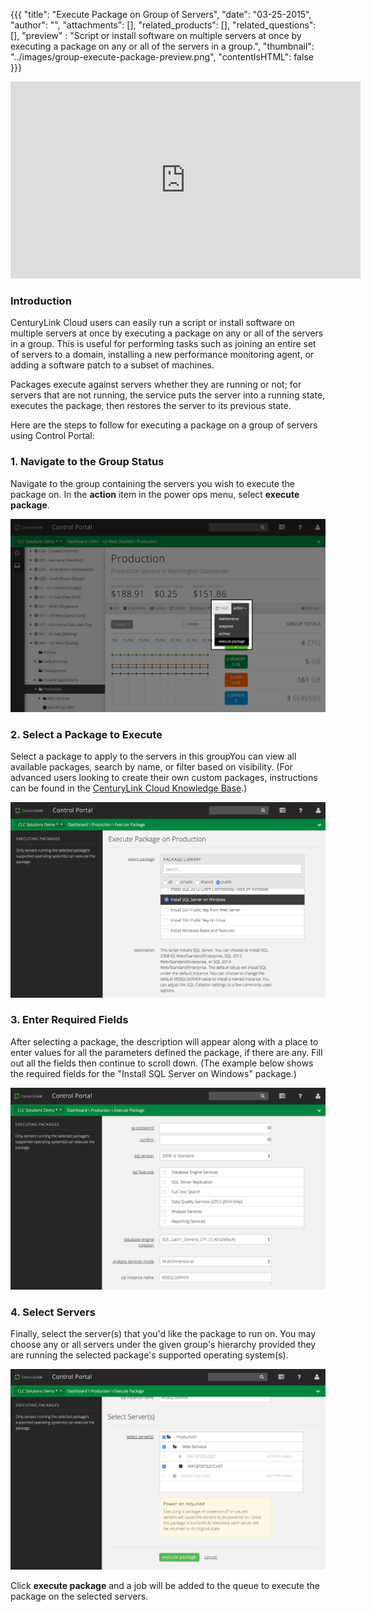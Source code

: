 {{{
  "title": "Execute Package on Group of Servers",
  "date": "03-25-2015",
  "author": "",
  "attachments": [],
  "related_products": [],
  "related_questions": [],
  "preview" : "Script or install software on multiple servers at once by executing a package on any or all of the servers in a group.",
  "thumbnail": "../images/group-execute-package-preview.png",
  "contentIsHTML": false
}}}

<iframe width="560" height="315" src="https://www.youtube.com/embed/1abMaKA4yt8" frameborder="0" allowfullscreen></iframe>

### Introduction

CenturyLink Cloud users can easily run a script or install software on multiple servers at once by executing a package on any or all of the servers in a group. This is useful for performing tasks such as joining an entire set of servers to a domain, installing a new performance monitoring agent, or adding a software patch to a subset of machines.

Packages execute against servers whether they are running or not; for servers that are not running, the service puts the server into a running state, executes the package, then restores the server to its previous state.

Here are the steps to follow for executing a package on a group of servers using Control Portal:

### 1. Navigate to the Group Status

  Navigate to the group containing the servers you wish to execute the package on. In the **action** item in the power ops menu, select **execute package**.

  ![Execute a package on a group of servers in the Control Portal](../images/group-execute-package-1.png)

### 2. Select a Package to Execute

  Select a package to apply to the servers in this groupYou can view all available packages,  search by name, or filter based on visibility. (For advanced users looking to create their own custom packages, instructions can be found in the [CenturyLink Cloud Knowledge Base](//www.centurylinkcloud.com/knowledge-base/blueprints/blueprints-script-and-software-package-management/).)

  ![Select a package](../images/group-execute-package-2.png)

### 3. Enter Required Fields

  After selecting a package, the description will appear along with a place to enter values for all the parameters defined the package, if there are any. Fill out all the fields then continue to scroll down. (The example below shows the required fields for the "Install SQL Server on Windows" package.)

  ![Fill out all the package parameters](../images/group-execute-package-3.png)

### 4. Select Servers

  Finally, select the server(s) that you'd like the package to run on. You may choose any or all servers under the given group's hierarchy provided they are running the selected package's supported operating system(s).

  ![Select the servers to run the package on](../images/group-execute-package-4.png)

  Click **execute package** and a job will be added to the queue to execute the package on the selected servers.
